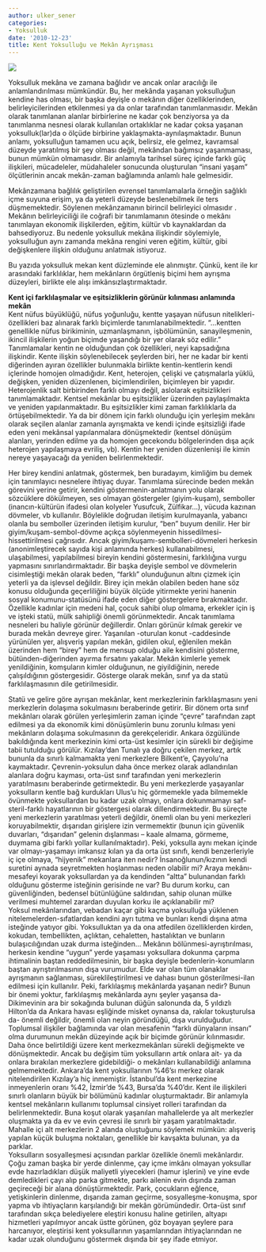 ```yaml
---
author: ulker_sener
categories:
- Yoksulluk
date: '2010-12-23'
title: Kent Yoksulluğu ve Mekân Ayrışması
---
```


[![](http://46.137.161.244/wp-content/uploads/2010/12/foto-300x168.jpg)](http://46.137.161.244/wp-content/uploads/2010/12/foto.jpg)

Yoksulluk mekâna ve zamana bağlıdır ve ancak onlar aracılığı ile anlamlandırılması mümkündür. Bu, her mekânda yaşanan yoksulluğun kendine has olması, bir başka deyişle o mekânın diğer özelliklerinden, belirleyicilerinden etkilenmesi ya da onlar tarafından tanımlanmasıdır. Mekân olarak tanımlanan alanlar birbirlerine ne kadar çok benziyorsa ya da tanımlanma nesnesi olarak kullanılan ortaklıklar ne kadar çoksa yaşanan yoksulluk(lar)da o ölçüde birbirine yaklaşmakta-aynılaşmaktadır. Bunun anlamı, yoksulluğun tamamen ucu açık, belirsiz, ele gelmez, kavramsal düzeyde yaratılmış bir şey olması değil, mekândan bağımsız yaşanmaması, bunun mümkün olmamasıdır. Bir anlamıyla tarihsel süreç içinde farklı güç ilişkileri, mücadeleler, müdahaleler sonucunda oluşturulan “insani yaşam” ölçütlerinin ancak mekân-zaman bağlamında anlamlı hale gelmesidir.

Mekânzamana bağlılık geliştirilen evrensel tanımlamalarla örneğin sağlıklı içme suyuna erişim, ya da yeterli düzeyde beslenebilmek ile ters düşmemektedir. Söylenen mekânzamanın birincil belirleyici olmasıdır . Mekânın belirleyiciliği ile coğrafi bir tanımlamanın ötesinde o mekânı tanımlayan ekonomik ilişkilerden, eğitim, kültür vb kaynaklardan da bahsediyoruz. Bu nedenle yoksulluk mekâna ilişkindir söylemiyle, yoksulluğun aynı zamanda mekâna rengini veren eğitim, kültür, gibi değişkenlere ilişkin olduğunu anlatmak istiyoruz.

Bu yazıda yoksulluk mekan kent düzleminde ele alınmıştır. Çünkü, kent ile kır arasındaki farklılıklar, hem mekânların örgütleniş biçimi hem ayrışma düzeyleri, birlikte ele alışı imkânsızlaştırmaktadır.

  
**Kent içi farklılaşmalar ve eşitsizliklerin görünür kılınması anlamında mekân**  
Kent nüfus büyüklüğü, nüfus yoğunluğu, kentte yaşayan nüfusun nitelikleri-özellikleri baz alınarak farklı biçimlerde tanımlanabilmektedir. “…kentten genellikle nüfus birikiminin, uzmanlaşmanın, işbölümünün, sanayileşmenin, ikincil ilişkilerin yoğun biçimde yaşandığı bir yer olarak söz edilir.” Tanımlamalar kentin ne olduğundan çok özellikleri, neyi kapsadığına ilişkindir. Kente ilişkin söylenebilecek şeylerden biri, her ne kadar bir kenti diğerinden ayıran özellikler bulunmakla birlikte kentin-kentlerin kendi içlerinde homojen olmadığıdır. Kent, heterojen, çelişki ve çatışmalarla yüklü, değişken, yeniden düzenlenen, biçimlendirilen, biçimleyen bir yapıdır. Heterojenlik salt birbirinden farklı olmayı değil, aslolarak eşitsizlikleri tanımlamaktadır. Kentsel mekânlar bu eşitsizlikler üzerinden paylaşılmakta ve yeniden yapılanmaktadır. Bu eşitsizlikler kimi zaman farklılıklarla da örtüşebilmektedir. Ya da bir dönem için farklı olunduğu için yerleşim mekânı olarak seçilen alanlar zamanla ayrışmakta ve kendi içinde eşitsizliği ifade eden yeni mekânsal yapılanmalara dönüşmektedir (kentsel dönüşüm alanları, yerinden edilme ya da homojen gecekondu bölgelerinden dışa açık heterojen yapılaşmaya evriliş, vb). Kentin her yeniden düzenlenişi ile kimin nereye yaşayacağı da yeniden belirlenmektedir.

Her birey kendini anlatmak, göstermek, ben buradayım, kimliğim bu demek için tanımlayıcı nesnelere ihtiyaç duyar. Tanımlama sürecinde beden mekân görevini yerine getirir, kendini göstermenin-anlatmanın yolu olarak sözcüklere dökülmeyen, ses olmayan göstergeler (giyim-kuşam), semboller (inancın-kültürün ifadesi olan kolyeler Yusufcuk, Zülfikar…), vücuda kazınan dövmeler, vb kullanılır. Böylelikle doğrudan iletişim kurulmayanla, yabancı olanla bu semboller üzerinden iletişim kurulur, “ben” buyum denilir. Her bir giyim/kuşam-sembol-dövme açıkça söylenmeyenin hissedilmesi-hissettirilmesi çağrısıdır. Ancak giyim/kuşamı-sembolleri-dövmeleri herkesin (anonimleştirecek sayıda kişi anlamında herkes) kullanabilmesi, ulaşabilmesi, yapılabilmesi bireyin kendini göstermesini, farklılığına vurgu yapmasını sınırlandırmaktadır. Bir başka deyişle sembol ve dövmelerin cisimleştiği mekân olarak beden, “farklı” olunduğunun altını çizmek için yeterli ya da işlevsel değildir. Birey için mekân olabilen beden hane söz konusu olduğunda geçerliliğini büyük ölçüde yitirmekte yerini hanenin sosyal konumunu-statüsünü ifade eden diğer göstergelere bırakmaktadır. Özellikle kadınlar için medeni hal, çocuk sahibi olup olmama, erkekler için iş ve işteki statü, mülk sahipliği önemli görünmektedir. Ancak tanımlama nesneleri bu haliyle görünür değillerdir. Onları görünür kılmak gerekir ve burada mekân devreye girer. Yaşanılan -oturulan konut -caddesinde yürünülen yer, alışveriş yapılan mekân, gidilen okul, eğlenilen mekân üzerinden hem “birey” hem de mensup olduğu aile kendisini gösterme, bütünden-diğerinden ayırma fırsatını yakalar. Mekân kimlerle yemek yenildiğinin, komşuların kimler olduğunun, ne giyildiğinin, nerede çalışıldığının göstergesidir. Gösterge olarak mekân, sınıf ya da statü farklılaşmasının dile getirilmesidir.

Statü ve gelire göre ayrışan mekânlar, kent merkezlerinin farklılaşmasını yeni merkezlerin dolaşıma sokulmasını beraberinde getirir. Bir dönem orta sınıf mekânları olarak görülen yerleşimlerin zaman içinde “çevre” tarafından zapt edilmesi ya da ekonomik kimi dönüşümlerin bunu zorunlu kılması yeni mekânların dolaşıma sokulmasının da gerekçeleridir. Ankara özgülünde bakıldığında kent merkezinin kimi orta-üst kesimler için sürekli bir değişime tabii tutulduğu görülür. Kızılay’dan Tunalı ya doğru çekilen merkez, artık bununla da sınırlı kalmamakta yeni merkezlere Bilkent’e, Çayyolu’na kaymaktadır. Çevrenin-yoksulun daha önce merkez olarak adlandırılan alanlara doğru kayması, orta-üst sınıf tarafından yeni merkezlerin yaratılmasını beraberinde getirmektedir. Bu yeni merkezlerde yaşayanlar yoksulların kentle bağ kurdukları Ulus’u hiç görmemekle yada bilmemekle övünmekte yoksullardan bu kadar uzak olmayı, onlara dokunmamayı saf-steril-farklı hayatlarının bir göstergesi olarak dillendirmektedir. Bu süreçte yeni merkezlerin yaratılması yeterli değildir, önemli olan bu yeni merkezleri koruyabilmektir, dışarıdan girişlere izin vermemektir (bunun için güvenlik duvarları, “dışarıdan” gelenin dışlanması – kaale almama, görmeme, duymama gibi farklı yollar kullanılmaktadır). Peki, yoksulla aynı mekan içinde var olmayı-yaşamayı imkansız kılan ya da orta üst sınıfı, kendi benzerleriyle iç içe olmaya, “hijyenik” mekanlara iten nedir? İnsanoğlunun/kızının kendi suretini aynada seyretmekten hoşlanması neden olabilir mi? Araya mekânı-mesafeyi koyarak yoksullardan ya da kendinden “altta” bulunandan farklı olduğunu gösterme isteğinin gerisinde ne var? Bu durum korku, can güvenliğinden, bedensel bütünlüğüne saldırıdan, sahip olunan mülke verilmesi muhtemel zarardan duyulan korku ile açıklanabilir mi?  
Yoksul mekânlarından, vebadan kaçar gibi kaçma yoksulluğa yüklenen nitelemelerden-sıfatlardan kendini ayrı tutma ve bunları kendi dışına atma isteğinde yatıyor gibi. Yoksulluktan ya da ona atfedilen özelliklerden kirden, kokudan, tembellikten, açlıktan, cehaletten, hastalıktan ve bunların bulaşıcılığından uzak durma isteğinden… Mekânın bölünmesi-ayrıştırılması, herkesin kendine “uygun” yerde yaşaması yoksullara dokunma çarpma ihtimalinin baştan reddedilmesinin, bir başka deyişle bedenlerin-konumların baştan ayrıştırılmasının dışa vurumudur. Elde var olan tüm olanaklar ayrışmanın sağlanması, süreklileştirilmesi ve dahası bunun gösterilmesi-ilan edilmesi için kullanılır. Peki, farklılaşmış mekânlarda yaşanan nedir? Bunun bir önemi yoktur, farklılaşmış mekânlarda aynı şeyler yaşansa da- Dikimevinin ara bir sokağında bulunan düğün salonunda da, 5 yıldızlı Hilton’da da Ankara havası eşliğinde misket oynansa da, rakılar tokuşturulsa da- önemli değildir, önemli olan neyin göründüğü, dışa vurulduğudur. Toplumsal ilişkiler bağlamında var olan mesafenin “farklı dünyaların insanı” olma durumunun mekân düzeyinde açık bir biçimde görünür kılınmasıdır.  
Daha önce belirtildiği üzere kent merkezmekânları sürekli değişmekte ve dönüşmektedir. Ancak bu değişim tüm yoksulların artık onlara ait- ya da onlara bırakılan merkezlere gidebildiği- o mekânları kullanabildiği anlamına gelmemektedir. Ankara’da kent yoksullarının %46’sı merkez olarak nitelendirilen Kızılay’a hiç inmemiştir. İstanbul’da kent merkezine inmeyenlerin oranı %42, İzmir’de %43, Bursa’da %40’dır. Kent ile ilişkileri sınırlı olanların büyük bir bölümünü kadınlar oluşturmaktadır. Bir anlamıyla kentsel mekânların kullanımı toplumsal cinsiyet rolleri tarafından da belirlenmektedir. Buna koşut olarak yaşanılan mahallelerde ya alt merkezler oluşmakta ya da ev ve evin çevresi ile sınırlı bir yaşam yaratılmaktadır. Mahalle içi alt merkezlerin 2 alanda oluştuğunu söylemek mümkün: alışveriş yapılan küçük buluşma noktaları, genellikle bir kavşakta bulunan, ya da parklar.  
Yoksulların sosyalleşmesi açısından parklar özellikle önemli mekânlardır. Çoğu zaman başka bir yerde dinlenme, çay içme imkânı olmayan yoksullar evde hazırladıkları düşük maliyetli yiyecekleri (hamur işlerini) ve yine evde demledikleri çayı alıp parka gitmekte, parkı ailenin evin dışında zaman geçireceği bir alana dönüştürmektedir. Park, çocukların eğlence, yetişkinlerin dinlenme, dışarıda zaman geçirme, sosyalleşme-konuşma, spor yapma vb ihtiyaçların karşılandığı bir mekân görümündedir. Orta-üst sınıf tarafından sıkça belediyelere eleştiri konusu haline getirilen, altyapı hizmetleri yapılmıyor ancak üstte görünen, göz boyayan şeylere para harcanıyor, eleştirisi kent yoksullarının yaşamlarından ihtiyaçlarından ne kadar uzak olunduğunu göstermek dışında bir şey ifade etmiyor.